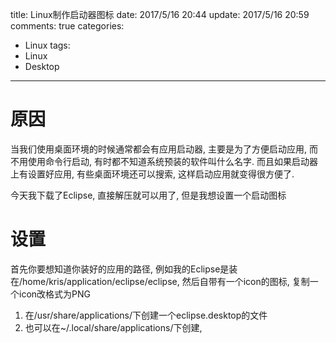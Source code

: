 title: Linux制作启动器图标
date: 2017/5/16 20:44
update: 2017/5/16 20:59
comments: true
categories:
  - Linux
tags:
  - Linux
  - Desktop
---
# 原因
当我们使用桌面环境的时候通常都会有应用启动器, 主要是为了方便启动应用, 而不用使用命令行启动, 有时都不知道系统预装的软件叫什么名字. 而且如果启动器上有设置好应用, 有些桌面环境还可以搜索, 这样启动应用就变得很方便了.

今天我下载了Eclipse, 直接解压就可以用了, 但是我想设置一个启动图标

# 设置
首先你要想知道你装好的应用的路径, 例如我的Eclipse是装在/home/kris/application/eclipse/eclipse, 然后自带有一个icon的图标, 复制一个icon改格式为PNG

1. 在/usr/share/applications/下创建一个eclipse.desktop的文件
2. 也可以在~/.local/share/applications/下创建,
